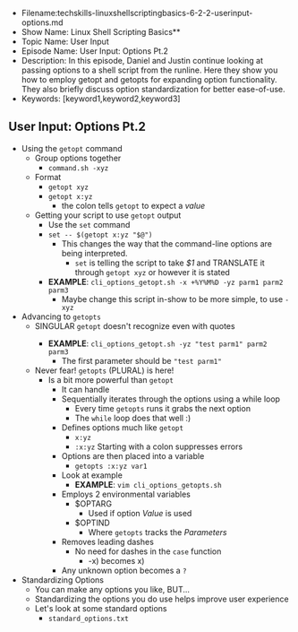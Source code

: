 + Filename:techskills-linuxshellscriptingbasics-6-2-2-userinput-options.md
+ Show Name: Linux Shell Scripting Basics**
+ Topic Name: User Input
+ Episode Name: User Input: Options Pt.2
+ Description: In this episode, Daniel and Justin continue looking at 
passing options to a shell script from the runline. Here they show you
how to employ getopt and getopts for expanding option functionality.
They also briefly discuss option standardization for better ease-of-use.
+ Keywords: [keyword1,keyword2,keyword3]


User Input: Options Pt.2
--------------------------------------------------------------------------------


- Using the `getopt` command
  + Group options together
    - `command.sh -xyz`
  + Format
    - `getopt xyz`
    - `getopt x:yz`
      + the colon tells `getopt` to expect a *value*
  + Getting your script to use `getopt` output
    - Use the `set` command
    - `set -- $(getopt x:yz "$@")`
      + This changes the way that the command-line options are being
        interpreted.
        - `set` is telling the script to take *$1* and TRANSLATE it through
          `getopt xyz` or however it is stated
    - **EXAMPLE**: `cli_options_getopt.sh -x +%Y%M%D -yz parm1 parm2 parm3`
      + Maybe change this script in-show to be more simple, to use `-xyz`
- Advancing to `getopts`
  + SINGULAR `getopt` doesn't recognize <spaces> even with quotes
    - **EXAMPLE**: `cli_options_getopt.sh -yz "test parm1" parm2 parm3`
      + The first parameter should be `"test parm1"`
  + Never fear!  `getopts` (PLURAL) is here!
    - Is a bit more powerful than `getopt`
      + It can handle <spaces>
      + Sequentially iterates through the options using a while loop
        - Every time `getopts` runs it grabs the next option
        - The `while` loop does that well :)
      + Defines options much like `getopt`
        - `x:yz`
        - `:x:yz` Starting with a colon suppresses errors
      + Options are then placed into a variable
        - `getopts :x:yz var1`
      + Look at example
        - **EXAMPLE**: `vim cli_options_getopts.sh`
      + Employs 2 environmental variables
        - $OPTARG
          + Used if option *Value* is used
        - $OPTIND
          + Where `getopts` tracks the *Parameters*
      + Removes leading dashes
        - No need for dashes in the `case` function
          + -x) becomes x)
      + Any unknown option becomes a `?`
- Standardizing Options
  + You can make any options you like, BUT...
  + Standardizing the options you do use helps improve user experience
  + Let's look at some standard options
    - `standard_options.txt`
